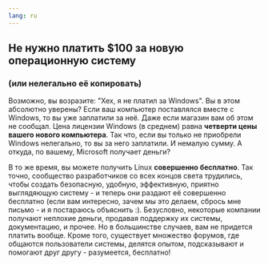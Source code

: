 ```yaml
---
lang: ru
---
```





<h2>Не нужно платить $100 за новую операционную систему </h2>

<h3>(или нелегально её копировать)</h3>

Возможно, вы возразите: "Хех, я не платил за Windows". Вы в этом абсолютно уверены?
Если ваш компьютер поставлялся вместе с Windows, то вы уже заплатили за неё. Даже если
магазин вам об этом не сообщал. Цена лицензии Windows (в среднем) равна <b>четверти цены
вашего нового компьютера</b>. Так что, если вы только не приобрели Windows нелегально,
то вы за него заплатили. И немалую сумму. А откуда, по вашему, Microsoft получает деньги? 

В то же время, вы можете получить Linux <b>совершенно бесплатно</b>. Так точно,
сообщество разработчиков со всех концов света трудились, чтобы создать безопасную,
удобную, эффективную, приятно выглядяющую систему - и теперь они раздают её совершенно бесплатно
(если вам интересно, зачем мы это делаем, сбрось мне письмо - и я постараюсь объяснить :). 
Безусловно, некоторые компании получают неплохие деньги, продавая поддержку их системы,
документацию, и прочее. Но в большинстве случаев, вам не придется платить вообще. Кроме
того, существует множество форумов, где общаются пользователи системы, делятся
опытом, подсказывают и помогают друг другу - разумеется, бесплатно! 




